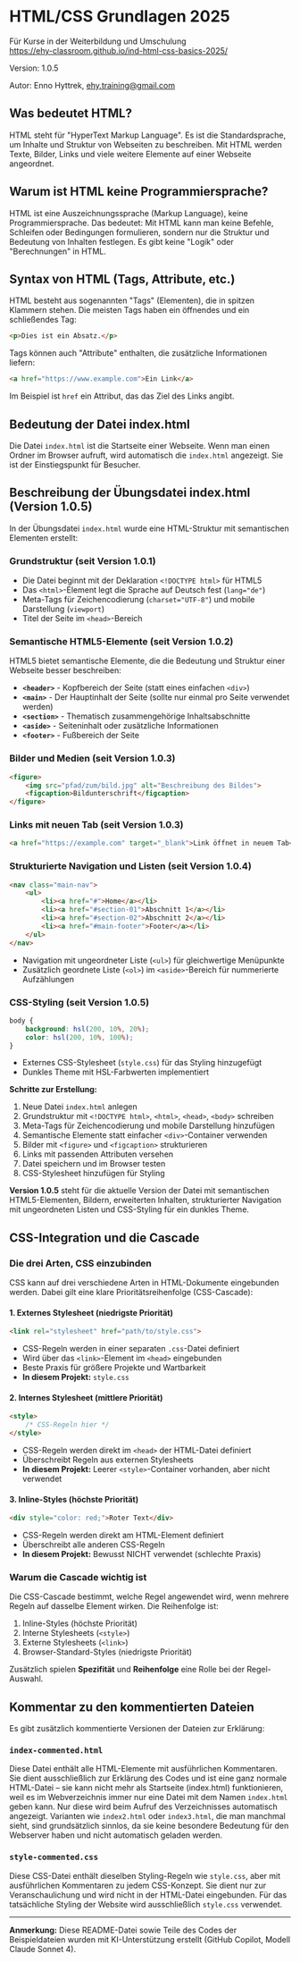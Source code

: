 # HTML/CSS Grundlagen 2025
Für Kurse in der Weiterbildung und Umschulung  
<a href="https://ehy-classroom.github.io/ind-html-css-basics-2025/" target="_blank">https://ehy-classroom.github.io/ind-html-css-basics-2025/</a>



Version: 1.0.5

Autor: Enno Hyttrek, <a href="mailto:ehy.training@gmail.com" target="_blank">ehy.training@gmail.com</a>


## Was bedeutet HTML? 

HTML steht für "HyperText Markup Language". Es ist die Standardsprache, um Inhalte und Struktur von Webseiten zu beschreiben. Mit HTML werden Texte, Bilder, Links und viele weitere Elemente auf einer Webseite angeordnet.

## Warum ist HTML keine Programmiersprache?

HTML ist eine Auszeichnungssprache (Markup Language), keine Programmiersprache. Das bedeutet: Mit HTML kann man keine Befehle, Schleifen oder Bedingungen formulieren, sondern nur die Struktur und Bedeutung von Inhalten festlegen. Es gibt keine "Logik" oder "Berechnungen" in HTML.

## Syntax von HTML (Tags, Attribute, etc.)

HTML besteht aus sogenannten "Tags" (Elementen), die in spitzen Klammern stehen. Die meisten Tags haben ein öffnendes und ein schließendes Tag:

```html
<p>Dies ist ein Absatz.</p>
```

Tags können auch "Attribute" enthalten, die zusätzliche Informationen liefern:

```html
<a href="https://www.example.com">Ein Link</a>
```

Im Beispiel ist `href` ein Attribut, das das Ziel des Links angibt.

## Bedeutung der Datei index.html

Die Datei `index.html` ist die Startseite einer Webseite. Wenn man einen Ordner im Browser aufruft, wird automatisch die `index.html` angezeigt. Sie ist der Einstiegspunkt für Besucher.

## Beschreibung der Übungsdatei index.html (Version 1.0.5)

In der Übungsdatei `index.html` wurde eine HTML-Struktur mit semantischen Elementen erstellt:

### Grundstruktur (seit Version 1.0.1)
- Die Datei beginnt mit der Deklaration `<!DOCTYPE html>` für HTML5
- Das `<html>`-Element legt die Sprache auf Deutsch fest (`lang="de"`)
- Meta-Tags für Zeichencodierung (`charset="UTF-8"`) und mobile Darstellung (`viewport`)
- Titel der Seite im `<head>`-Bereich

### Semantische HTML5-Elemente (seit Version 1.0.2)
HTML5 bietet semantische Elemente, die die Bedeutung und Struktur einer Webseite besser beschreiben:

- **`<header>`** - Kopfbereich der Seite (statt eines einfachen `<div>`)
- **`<main>`** - Der Hauptinhalt der Seite (sollte nur einmal pro Seite verwendet werden)
- **`<section>`** - Thematisch zusammengehörige Inhaltsabschnitte
- **`<aside>`** - Seiteninhalt oder zusätzliche Informationen
- **`<footer>`** - Fußbereich der Seite

### Bilder und Medien (seit Version 1.0.3)
```html
<figure>
    <img src="pfad/zum/bild.jpg" alt="Beschreibung des Bildes">
    <figcaption>Bildunterschrift</figcaption>
</figure>
```

### Links mit neuen Tab (seit Version 1.0.3)
```html
<a href="https://example.com" target="_blank">Link öffnet in neuem Tab</a>
```

### Strukturierte Navigation und Listen (seit Version 1.0.4)
```html
<nav class="main-nav">
    <ul>
        <li><a href="#">Home</a></li>
        <li><a href="#section-01">Abschnitt 1</a></li>
        <li><a href="#section-02">Abschnitt 2</a></li>
        <li><a href="#main-footer">Footer</a></li>
    </ul>
</nav>
```
- Navigation mit ungeordneter Liste (`<ul>`) für gleichwertige Menüpunkte
- Zusätzlich geordnete Liste (`<ol>`) im `<aside>`-Bereich für nummerierte Aufzählungen

### CSS-Styling (seit Version 1.0.5)
```css
body {
    background: hsl(200, 10%, 20%);
    color: hsl(200, 10%, 100%);
}
```
- Externes CSS-Stylesheet (`style.css`) für das Styling hinzugefügt
- Dunkles Theme mit HSL-Farbwerten implementiert

**Schritte zur Erstellung:**
1. Neue Datei `index.html` anlegen
2. Grundstruktur mit `<!DOCTYPE html>`, `<html>`, `<head>`, `<body>` schreiben
3. Meta-Tags für Zeichencodierung und mobile Darstellung hinzufügen
4. Semantische Elemente statt einfacher `<div>`-Container verwenden
5. Bilder mit `<figure>` und `<figcaption>` strukturieren
6. Links mit passenden Attributen versehen
7. Datei speichern und im Browser testen
8. CSS-Stylesheet hinzufügen für Styling

**Version 1.0.5** steht für die aktuelle Version der Datei mit semantischen HTML5-Elementen, Bildern, erweiterten Inhalten, strukturierter Navigation mit ungeordneten Listen und CSS-Styling für ein dunkles Theme.

## CSS-Integration und die Cascade

### Die drei Arten, CSS einzubinden

CSS kann auf drei verschiedene Arten in HTML-Dokumente eingebunden werden. Dabei gilt eine klare Prioritätsreihenfolge (CSS-Cascade):

#### 1. Externes Stylesheet (niedrigste Priorität)
```html
<link rel="stylesheet" href="path/to/style.css">
```
- CSS-Regeln werden in einer separaten `.css`-Datei definiert
- Wird über das `<link>`-Element im `<head>` eingebunden
- Beste Praxis für größere Projekte und Wartbarkeit
- **In diesem Projekt:** `style.css`

#### 2. Internes Stylesheet (mittlere Priorität)
```html
<style>
    /* CSS-Regeln hier */
</style>
```
- CSS-Regeln werden direkt im `<head>` der HTML-Datei definiert
- Überschreibt Regeln aus externen Stylesheets
- **In diesem Projekt:** Leerer `<style>`-Container vorhanden, aber nicht verwendet

#### 3. Inline-Styles (höchste Priorität)
```html
<div style="color: red;">Roter Text</div>
```
- CSS-Regeln werden direkt am HTML-Element definiert
- Überschreibt alle anderen CSS-Regeln
- **In diesem Projekt:** Bewusst NICHT verwendet (schlechte Praxis)

### Warum die Cascade wichtig ist

Die CSS-Cascade bestimmt, welche Regel angewendet wird, wenn mehrere Regeln auf dasselbe Element wirken. Die Reihenfolge ist:
1. Inline-Styles (höchste Priorität)
2. Interne Stylesheets (`<style>`)
3. Externe Stylesheets (`<link>`)
4. Browser-Standard-Styles (niedrigste Priorität)

Zusätzlich spielen **Spezifität** und **Reihenfolge** eine Rolle bei der Regel-Auswahl.

## Kommentar zu den kommentierten Dateien

Es gibt zusätzlich kommentierte Versionen der Dateien zur Erklärung:

### `index-commented.html`
Diese Datei enthält alle HTML-Elemente mit ausführlichen Kommentaren. Sie dient ausschließlich zur Erklärung des Codes und ist eine ganz normale HTML-Datei – sie kann nicht mehr als Startseite (index.html) funktionieren, weil es im Webverzeichnis immer nur eine Datei mit dem Namen `index.html` geben kann. Nur diese wird beim Aufruf des Verzeichnisses automatisch angezeigt. Varianten wie `index2.html` oder `index3.html`, die man manchmal sieht, sind grundsätzlich sinnlos, da sie keine besondere Bedeutung für den Webserver haben und nicht automatisch geladen werden.

### `style-commented.css`
Diese CSS-Datei enthält dieselben Styling-Regeln wie `style.css`, aber mit ausführlichen Kommentaren zu jedem CSS-Konzept. Sie dient nur zur Veranschaulichung und wird nicht in der HTML-Datei eingebunden. Für das tatsächliche Styling der Website wird ausschließlich `style.css` verwendet.

---

**Anmerkung:** Diese README-Datei sowie Teile des Codes der Beispieldateien wurden mit KI-Unterstützung erstellt (GitHub Copilot, Modell Claude Sonnet 4).